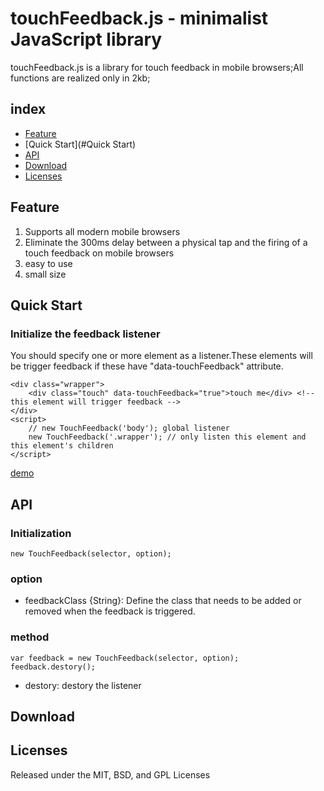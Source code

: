 # touchFeedback.js - minimalist JavaScript library

touchFeedback.js is a library for touch feedback in 
mobile browsers;All functions are realized only in 2kb;


## index

* [Feature](#Feature)
* [Quick Start](#Quick Start)
* [API](#API)
* [Download](#Download)
* [Licenses](#Licenses)

## Feature

1. Supports all modern mobile browsers
2. Eliminate the 300ms delay between a physical tap and the firing of a touch feedback on mobile browsers
3. easy to use
4. small size

## Quick Start

### Initialize the feedback listener

You should specify one or more element as a listener.These elements will be trigger feedback if these have "data-touchFeedback" attribute.

	<div class="wrapper">
        <div class="touch" data-touchFeedback="true">touch me</div> <!-- this element will trigger feedback -->
    </div>
	<script>
		// new TouchFeedback('body'); global listener
		new TouchFeedback('.wrapper'); // only listen this element and this element's children
	</script>

[demo]()


## API

### Initialization

	new TouchFeedback(selector, option);

### option

* feedbackClass {String}: Define the class that needs to be added or removed when the feedback is triggered.

### method

	var feedback = new TouchFeedback(selector, option);
	feedback.destory();

* destory: destory the listener

## Download




## Licenses

Released under the MIT, BSD, and GPL Licenses


	




